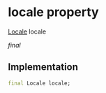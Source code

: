 


# locale property






[Locale](https://api.flutter.dev/flutter/dart-ui/Locale-class.html) locale
  
_final_






## Implementation

```dart
final Locale locale;


```







